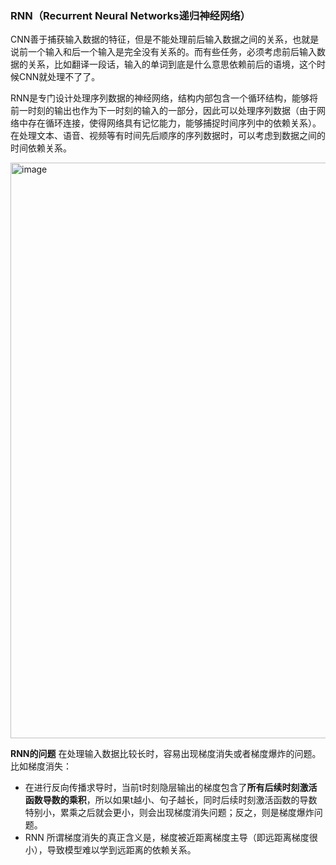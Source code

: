 ### RNN（Recurrent Neural Networks递归神经网络）
CNN善于捕获输入数据的特征，但是不能处理前后输入数据之间的关系，也就是说前一个输入和后一个输入是完全没有关系的。而有些任务，必须考虑前后输入数据的关系，比如翻译一段话，输入的单词到底是什么意思依赖前后的语境，这个时候CNN就处理不了了。

RNN是专门设计处理序列数据的神经网络，结构内部包含一个循环结构，能够将前一时刻的输出也作为下一时刻的输入的一部分，因此可以处理序列数据（由于网络中存在循环连接，使得网络具有记忆能力，能够捕捉时间序列中的依赖关系）。在处理文本、语音、视频等有时间先后顺序的序列数据时，可以考虑到数据之间的时间依赖关系。

<img width="921" alt="image" src="https://github.com/user-attachments/assets/18106c60-36f4-4e79-b7da-1f4a2cc7f4c9">

**RNN的问题**
在处理输入数据比较长时，容易出现梯度消失或者梯度爆炸的问题。比如梯度消失：

  - 在进行反向传播求导时，当前t时刻隐层输出的梯度包含了**所有后续时刻激活函数导数的乘积**，所以如果t越小、句子越长，同时后续时刻激活函数的导数特别小，累乘之后就会更小，则会出现梯度消失问题；反之，则是梯度爆炸问题。
  - RNN 所谓梯度消失的真正含义是，梯度被近距离梯度主导（即远距离梯度很小），导致模型难以学到远距离的依赖关系。

